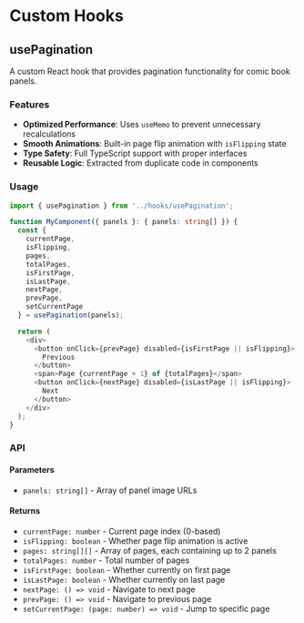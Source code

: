 # Custom Hooks

## usePagination

A custom React hook that provides pagination functionality for comic book panels.

### Features

- **Optimized Performance**: Uses `useMemo` to prevent unnecessary recalculations
- **Smooth Animations**: Built-in page flip animation with `isFlipping` state
- **Type Safety**: Full TypeScript support with proper interfaces
- **Reusable Logic**: Extracted from duplicate code in components

### Usage

```typescript
import { usePagination } from '../hooks/usePagination';

function MyComponent({ panels }: { panels: string[] }) {
  const {
    currentPage,
    isFlipping,
    pages,
    totalPages,
    isFirstPage,
    isLastPage,
    nextPage,
    prevPage,
    setCurrentPage
  } = usePagination(panels);

  return (
    <div>
      <button onClick={prevPage} disabled={isFirstPage || isFlipping}>
        Previous
      </button>
      <span>Page {currentPage + 1} of {totalPages}</span>
      <button onClick={nextPage} disabled={isLastPage || isFlipping}>
        Next
      </button>
    </div>
  );
}
```

### API

#### Parameters
- `panels: string[]` - Array of panel image URLs

#### Returns
- `currentPage: number` - Current page index (0-based)
- `isFlipping: boolean` - Whether page flip animation is active
- `pages: string[][]` - Array of pages, each containing up to 2 panels
- `totalPages: number` - Total number of pages
- `isFirstPage: boolean` - Whether currently on first page
- `isLastPage: boolean` - Whether currently on last page
- `nextPage: () => void` - Navigate to next page
- `prevPage: () => void` - Navigate to previous page
- `setCurrentPage: (page: number) => void` - Jump to specific page
